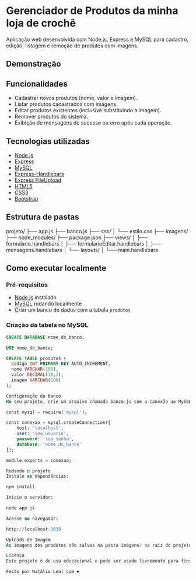 # Gerenciador de Produtos da minha loja de crochê

Aplicação web desenvolvida com Node.js, Express e MySQL para cadastro, edição, listagem e remoção de produtos com imagens.

## Demonstração



## Funcionalidades

- Cadastrar novos produtos (nome, valor e imagem).
- Listar produtos cadastrados com imagens.
- Editar produtos existentes (inclusive substituindo a imagem).
- Remover produtos do sistema.
- Exibição de mensagens de sucesso ou erro após cada operação.

## Tecnologias utilizadas

- [Node.js](https://nodejs.org/)
- [Express](https://expressjs.com/)
- [MySQL](https://www.mysql.com/)
- [Express-Handlebars](https://www.npmjs.com/package/express-handlebars)
- [Express FileUpload](https://www.npmjs.com/package/express-fileupload)
- [HTML5](https://developer.mozilla.org/pt-BR/docs/Web/HTML)
- [CSS3](https://developer.mozilla.org/pt-BR/docs/Web/CSS)
- [Bootstrap](https://getbootstrap.com/)


## Estrutura de pastas


projeto/
├── app.js
├── banco.js
├── css/
│ └── estilo.css
├── imagens/
├── node_modules/
├── package.json
├── views/
│ ├── formulario.handlebars
│ ├── formularioEditar.handlebars
│ ├── mensagens.handlebars
│ └── layouts/
│ └── main.handlebars



## Como executar localmente

### Pré-requisitos

- [Node.js](https://nodejs.org/) instalado
- [MySQL](https://www.mysql.com/) rodando localmente
- Criar um banco de dados com a tabela `produtos`

### Criação da tabela no MySQL

```sql
CREATE DATABASE nome_do_banco;

USE nome_do_banco;

CREATE TABLE produtos (
  codigo INT PRIMARY KEY AUTO_INCREMENT,
  nome VARCHAR(100),
  valor DECIMAL(10,2),
  imagem VARCHAR(100)
);

Configuração do banco
No seu projeto, crie um arquivo chamado banco.js com a conexão ao MySQL:

const mysql = require('mysql');

const conexao = mysql.createConnection({
    host: 'localhost',
    user: 'seu_usuario',
    password: 'sua_senha',
    database: 'nome_do_banco'
});

module.exports = conexao;

Rodando o projeto
Instale as dependências:

npm install

Inicie o servidor:

node app.js

Acesse no navegador:

http://localhost:3030

Uploads de Imagem
As imagens dos produtos são salvas na pasta imagens/ na raiz do projeto.

Licença
Este projeto é de uso educacional e pode ser usado livremente para fins de aprendizado.

Feito por Natália Leal com ❤️






